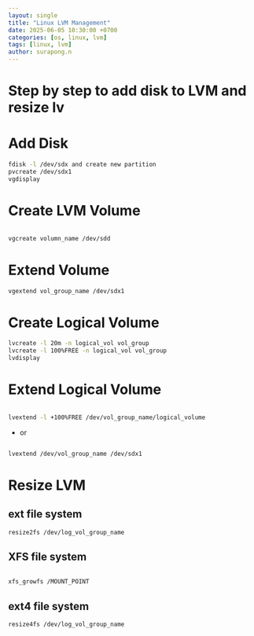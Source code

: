 ```yaml
---
layout: single
title: "Linux LVM Management"
date: 2025-06-05 10:30:00 +0700
categories: [os, linux, lvm]
tags: [linux, lvm]
author: surapong.n
---
```


# Step by step to add disk to LVM and resize lv

# Add Disk

```bash
fdisk -l /dev/sdx and create new partition
pvcreate /dev/sdx1
vgdisplay
```

# Create LVM Volume

```bash

vgcreate volumn_name /dev/sdd
```

# Extend Volume

```bash
vgextend vol_group_name /dev/sdx1
```

# Create Logical Volume

```bash
lvcreate -l 20m -n logical_vol vol_group
lvcreate -l 100%FREE -n logical_vol vol_group
lvdisplay
```

# Extend Logical Volume

```bash

lvextend -l +100%FREE /dev/vol_group_name/logical_volume
```

- or

```bash

lvextend /dev/vol_group_name /dev/sdx1
```

# Resize LVM

## ext file system

```bash
resize2fs /dev/log_vol_group_name
```

## XFS file system

```bash

xfs_growfs /MOUNT_POINT
```

## ext4 file system

```bash
resize4fs /dev/log_vol_group_name
```
